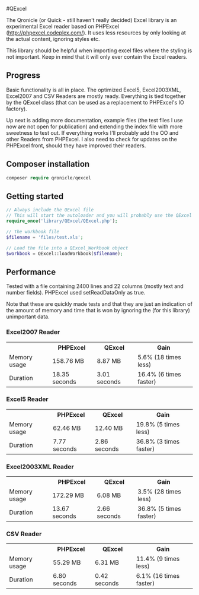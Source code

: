 #QExcel

The Qronicle (or Quick - still haven't really decided) Excel library is an experimental Excel reader based on PHPExcel (http://phpexcel.codeplex.com/). It uses less resources by only looking at the actual content, ignoring styles etc.

This library should be helpful when importing excel files where the styling is not important. Keep in mind that it will only ever contain the Excel readers.

## Progress

Basic functionality is all in place. The optimized Excel5, Excel2003XML, Excel2007 and CSV Readers are mostly ready. Everything is tied together by the QExcel class (that can be used as a replacement to PHPExcel's IO factory).

Up next is adding more documentation, example files (the test files I use now are not open for publication) and extending the index file with more sweetness to test out. If everything works I'll probably add the OO and other Readers from PHPExcel. I also need to check for updates on the PHPExcel front, should they have improved their readers.

## Composer installation

```php
composer require qronicle/qexcel
```

## Getting started

```php
// Always include the QExcel file
// This will start the autoloader and you will probably use the QExcel class to start as well
require_once('library/QExcel/QExcel.php');

// The workbook file
$filename = 'files/test.xls';

// Load the file into a QExcel_Workbook object
$workbook = QExcel::loadWorkbook($filename);
```

## Performance

Tested with a file containing 2400 lines and 22 columns (mostly text and number fields).
PHPExcel used setReadDataOnly as true.

Note that these are quickly made tests and that they are just an indication of the amount of memory and time that is won by ignoring the (for this library) unimportant data.

### Excel2007 Reader

<table>
	<tr>
		<th></th>
		<th>PHPExcel</th>
		<th>QExcel</th>
		<th>Gain</th>
	</tr>
	<tr>
		<td>Memory usage</td>
		<td>158.76 MB</td>
		<td>8.87 MB</td>
		<td>5.6% (18 times less)</td>
	</tr>
	<tr>
		<td>Duration</td>
		<td>18.35 seconds</td>
		<td>3.01 seconds</td>
		<td>16.4% (6 times faster)</td>
	</tr>
</table>

### Excel5 Reader

<table>
	<tr>
		<th></th>
		<th>PHPExcel</th>
		<th>QExcel</th>
		<th>Gain</th>
	</tr>
	<tr>
		<td>Memory usage</td>
		<td>62.46 MB</td>
		<td>12.40 MB</td>
		<td>19.8% (5 times less)</td>
	</tr>
	<tr>
		<td>Duration</td>
		<td>7.77 seconds</td>
		<td>2.86 seconds</td>
		<td>36.8% (3 times faster)</td>
	</tr>
</table>

### Excel2003XML Reader

<table>
	<tr>
		<th></th>
		<th>PHPExcel</th>
		<th>QExcel</th>
		<th>Gain</th>
	</tr>
	<tr>
		<td>Memory usage</td>
		<td>172.29 MB</td>
		<td>6.08 MB</td>
		<td>3.5% (28 times less)</td>
	</tr>
	<tr>
		<td>Duration</td>
		<td>13.67 seconds</td>
		<td>2.66 seconds</td>
		<td>36.8% (5 times faster)</td>
	</tr>
</table>

### CSV Reader

<table>
	<tr>
		<th></th>
		<th>PHPExcel</th>
		<th>QExcel</th>
		<th>Gain</th>
	</tr>
	<tr>
		<td>Memory usage</td>
		<td>55.29 MB</td>
		<td>6.31 MB</td>
		<td>11.4% (9 times less)</td>
	</tr>
	<tr>
		<td>Duration</td>
		<td>6.80 seconds</td>
		<td>0.42 seconds</td>
		<td>6.1% (16 times faster)</td>
	</tr>
</table>
